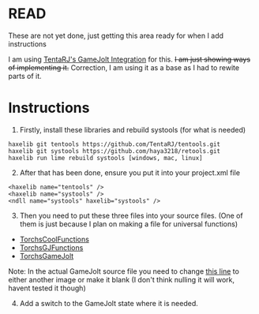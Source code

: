# READ

These are not yet done, just getting this area ready for when I add instructions

I am using [TentaRJ's GameJolt Integration](https://github.com/TentaRJ/GameJolt-FNF-Integration) for this. ~~I am just showing ways of implementing it.~~
Correction, I am using it as a base as I had to rewite parts of it.

# Instructions

1. Firstly, install these libraries and rebuild systools (for what is needed)

```
haxelib git tentools https://github.com/TentaRJ/tentools.git
haxelib git systools https://github.com/haya3218/retools.git
haxelib run lime rebuild systools [windows, mac, linux]
```

2. After that has been done, ensure you put it into your project.xml file

```
<haxelib name="tentools" />
<haxelib name="systools" />
<ndll name="systools" haxelib="systools" />
```

3. Then you need to put these three files into your source files. (One of them is just because I plan on making a file for universal functions)

 - [TorchsCoolFunctions](https://github.com/TorchTheDragon/TorchFNFExperiments/blob/main/Engines/PsychEngine/source/TorchsCoolFunctions.hx)
 - [TorchsGJFunctions](https://github.com/TorchTheDragon/TorchFNFExperiments/blob/main/Engines/PsychEngine/source/TorchsGJFunctions.hx)
 - [TorchsGameJolt](https://github.com/TorchTheDragon/TorchFNFExperiments/blob/main/Engines/PsychEngine/source/TorchsGameJolt.hx)

Note: In the actual GameJolt source file you need to change [this line](https://github.com/TorchTheDragon/TorchFNFExperiments/blob/main/Engines/PsychEngine/source/TorchsGameJolt.hx#L432) to either another image or make it blank (I don't think nulling it will work, havent tested it though)

4. Add a switch to the GameJolt state where it is needed.
